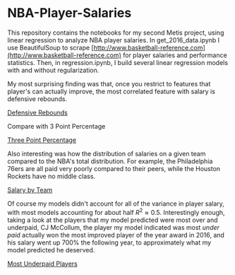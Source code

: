 # NBA-Player-Salaries
This repository contains the notebooks for my second Metis project, using linear regression to analyze NBA player salaries. In get_2016_data.ipynb I use BeautifulSoup to scrape [http://www.basketball-reference.com](http://www.basketball-reference.com) for player salaries and performance statistics. Then, in regression.ipynb, I build several linear regression models with and without regularization. 

My most surprising finding was that, once you restrict to features that player's can actually improve, the most correlated feature with salary is defensive rebounds.

[Defensive Rebounds]()

Compare with 3 Point Percentage

[Three Point Percentage]()

Also interesting was how the distribution of salaries on a given team compared to the NBA's total distribution. For example, the Philadelphia 76ers are all paid very poorly compared to their peers, while the Houston Rockets have no middle class.

[Salary by Team]()

Of course my models didn't account for all of the variance in player salary, with most models accounting for about half $R^2\approx 0.5$. Interestingly enough, taking a look at the players that my model predicted were most over and underpaid, CJ McCollum, the player my model indicated was most *under paid* actually won the most improved player of the year award in 2016, and his salary went up 700% the following year, to approximately what my model predicted he deserved.

[Most Underpaid Players]()